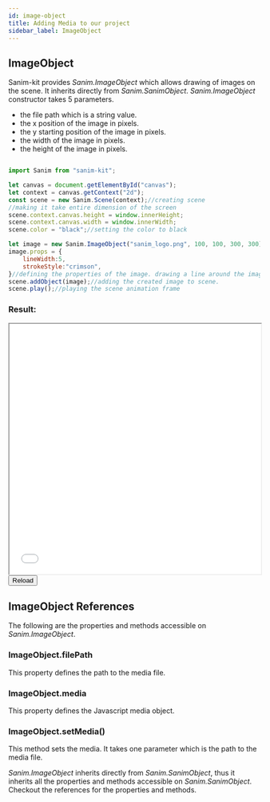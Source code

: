 ```yaml
---
id: image-object
title: Adding Media to our project
sidebar_label: ImageObject
---
```


## ImageObject
Sanim-kit provides *Sanim.ImageObject* which allows drawing of images on the scene.
It inherits directly from *Sanim.SanimObject*.
*Sanim.ImageObject* constructor takes 5 parameters.
  - the file path which is a string value.
  - the x position of the image in pixels.
  - the y starting position of the image in pixels.
  - the width of the image in pixels.
  - the height of the image in pixels.

```js

import Sanim from "sanim-kit";

let canvas = document.getElementById("canvas");
let context = canvas.getContext("2d");
const scene = new Sanim.Scene(context);//creating scene
//making it take entire dimension of the screen
scene.context.canvas.height = window.innerHeight;
scene.context.canvas.width = window.innerWidth;
scene.color = "black";//setting the color to black

let image = new Sanim.ImageObject("sanim_logo.png", 100, 100, 300, 300);//creating the image
image.props = {
    lineWidth:5,
    strokeStyle:"crimson",
}//defining the properties of the image. drawing a line around the image
scene.addObject(image);//adding the created image to scene.
scene.play();//playing the scene animation frame
```

### Result:
<iframe src="/demo/image-object/index.html" id="demo-frame-1" style="width:100%; height: 500px; background-color: black;"></iframe><br/>
<button onclick="document.getElementById('demo-frame-1').contentDocument.location.reload(true);">Reload</button>

## ImageObject References
The following are the properties and methods accessible on *Sanim.ImageObject*.

### ImageObject.filePath
This property defines the path to the media file.

### ImageObject.media
This property defines the Javascript media object.

### ImageObject.setMedia()
This method sets the media. It takes one parameter which is the path to the media file. 


*Sanim.ImageObject* inherits directly from *Sanim.SanimObject*, thus it inherits all the properties and methods accessible on *Sanim.SanimObject*.
Checkout the references for the properties and methods.
